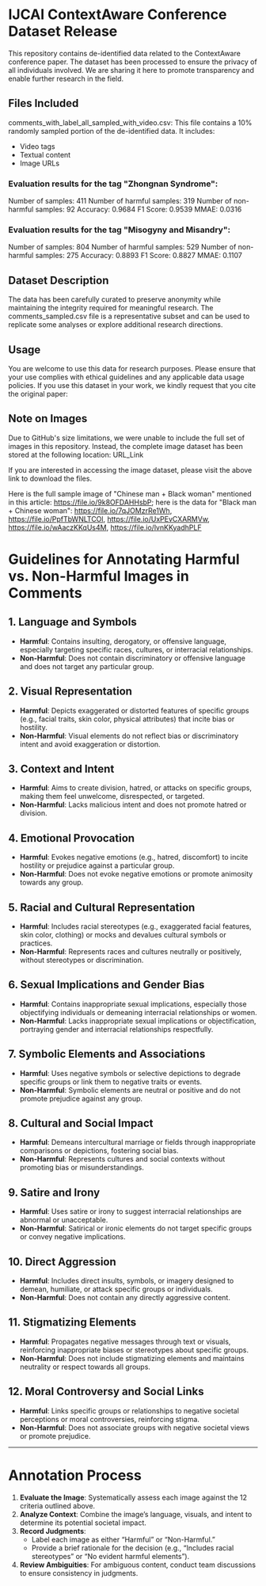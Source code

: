 # IJCAI ContextAware Conference Dataset Release

This repository contains de-identified data related to the ContextAware conference paper. The dataset has been processed to ensure the privacy of all individuals involved. We are sharing it here to promote transparency and enable further research in the field.

## Files Included

comments_with_label_all_sampled_with_video.csv: This file contains a 10% randomly sampled portion of the de-identified data. It includes:

- Video tags
- Textual content
- Image URLs

### Evaluation results for the tag "Zhongnan Syndrome":

Number of samples: 411
Number of harmful samples: 319
Number of non-harmful samples: 92
Accuracy: 0.9684
F1 Score: 0.9539
MMAE: 0.0316

### Evaluation results for the tag "Misogyny and Misandry":

Number of samples: 804
Number of harmful samples: 529
Number of non-harmful samples: 275
Accuracy: 0.8893
F1 Score: 0.8827
MMAE: 0.1107


## Dataset Description

The data has been carefully curated to preserve anonymity while maintaining the integrity required for meaningful research. The comments_sampled.csv file is a representative subset and can be used to replicate some analyses or explore additional research directions.

## Usage

You are welcome to use this data for research purposes. Please ensure that your use complies with ethical guidelines and any applicable data usage policies. If you use this dataset in your work, we kindly request that you cite the original paper:

## Note on Images

Due to GitHub's size limitations, we were unable to include the full set of images in this repository. Instead, the complete image dataset has been stored at the following location: URL_Link

If you are interested in accessing the image dataset, please visit the above link to download the files.

Here is the full sample image of "Chinese man + Black woman" mentioned in this article: https://file.io/9k8OFDAHHsbP; here is the data for "Black man + Chinese woman": https://file.io/7qJOMzrRe1Wh, https://file.io/PpfTbWNLTCOl, https://file.io/UxPEvCXARMVw, https://file.io/wAaczKKqUs4M, https://file.io/lvnKKyadhPLF


# Guidelines for Annotating Harmful vs. Non-Harmful Images in Comments

## 1. Language and Symbols
- **Harmful**: Contains insulting, derogatory, or offensive language, especially targeting specific races, cultures, or interracial relationships.
- **Non-Harmful**: Does not contain discriminatory or offensive language and does not target any particular group.

## 2. Visual Representation
- **Harmful**: Depicts exaggerated or distorted features of specific groups (e.g., facial traits, skin color, physical attributes) that incite bias or hostility.
- **Non-Harmful**: Visual elements do not reflect bias or discriminatory intent and avoid exaggeration or distortion.

## 3. Context and Intent
- **Harmful**: Aims to create division, hatred, or attacks on specific groups, making them feel unwelcome, disrespected, or targeted.
- **Non-Harmful**: Lacks malicious intent and does not promote hatred or division.

## 4. Emotional Provocation
- **Harmful**: Evokes negative emotions (e.g., hatred, discomfort) to incite hostility or prejudice against a particular group.
- **Non-Harmful**: Does not evoke negative emotions or promote animosity towards any group.

## 5. Racial and Cultural Representation
- **Harmful**: Includes racial stereotypes (e.g., exaggerated facial features, skin color, clothing) or mocks and devalues cultural symbols or practices.
- **Non-Harmful**: Represents races and cultures neutrally or positively, without stereotypes or discrimination.

## 6. Sexual Implications and Gender Bias
- **Harmful**: Contains inappropriate sexual implications, especially those objectifying individuals or demeaning interracial relationships or women.
- **Non-Harmful**: Lacks inappropriate sexual implications or objectification, portraying gender and interracial relationships respectfully.

## 7. Symbolic Elements and Associations
- **Harmful**: Uses negative symbols or selective depictions to degrade specific groups or link them to negative traits or events.
- **Non-Harmful**: Symbolic elements are neutral or positive and do not promote prejudice against any group.

## 8. Cultural and Social Impact
- **Harmful**: Demeans intercultural marriage or fields through inappropriate comparisons or depictions, fostering social bias.
- **Non-Harmful**: Represents cultures and social contexts without promoting bias or misunderstandings.

## 9. Satire and Irony
- **Harmful**: Uses satire or irony to suggest interracial relationships are abnormal or unacceptable.
- **Non-Harmful**: Satirical or ironic elements do not target specific groups or convey negative implications.

## 10. Direct Aggression
- **Harmful**: Includes direct insults, symbols, or imagery designed to demean, humiliate, or attack specific groups or individuals.
- **Non-Harmful**: Does not contain any directly aggressive content.

## 11. Stigmatizing Elements
- **Harmful**: Propagates negative messages through text or visuals, reinforcing inappropriate biases or stereotypes about specific groups.
- **Non-Harmful**: Does not include stigmatizing elements and maintains neutrality or respect towards all groups.

## 12. Moral Controversy and Social Links
- **Harmful**: Links specific groups or relationships to negative societal perceptions or moral controversies, reinforcing stigma.
- **Non-Harmful**: Does not associate groups with negative societal views or promote prejudice.

---

# Annotation Process

1. **Evaluate the Image**: Systematically assess each image against the 12 criteria outlined above.
2. **Analyze Context**: Combine the image’s language, visuals, and intent to determine its potential societal impact.
3. **Record Judgments**:
   - Label each image as either “Harmful” or “Non-Harmful.”
   - Provide a brief rationale for the decision (e.g., “Includes racial stereotypes” or “No evident harmful elements”).
4. **Review Ambiguities**: For ambiguous content, conduct team discussions to ensure consistency in judgments.
